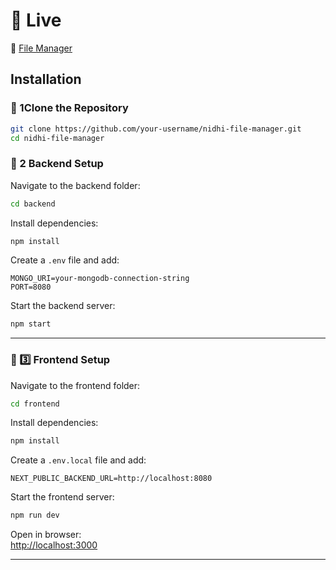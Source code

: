 # 🚀 Live
🔗 [File Manager](https://file-manager-theta-sooty.vercel.app/)


## Installation

### **🔹 1️Clone the Repository**
```sh
git clone https://github.com/your-username/nidhi-file-manager.git
cd nidhi-file-manager
```

### **🔹 2️ Backend Setup**
Navigate to the backend folder:
```sh
cd backend
```

Install dependencies:
```sh
npm install
```

Create a `.env` file and add:
```env
MONGO_URI=your-mongodb-connection-string
PORT=8080
```

Start the backend server:
```sh
npm start
```

---

### **🔹 3️⃣ Frontend Setup**
Navigate to the frontend folder:
```sh
cd frontend
```

Install dependencies:
```sh
npm install
```

Create a `.env.local` file and add:
```env
NEXT_PUBLIC_BACKEND_URL=http://localhost:8080
```

Start the frontend server:
```sh
npm run dev
```

Open in browser:  
[http://localhost:3000](http://localhost:3000)

---
